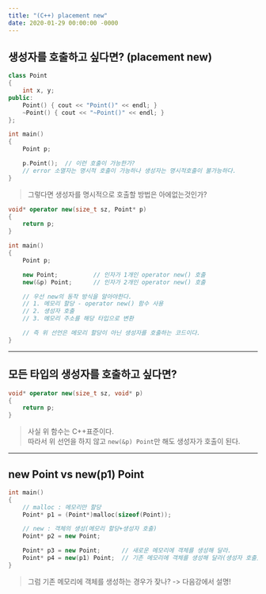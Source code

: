 ```yaml
---
title: "(C++) placement new"
date: 2020-01-29 00:00:00 -0000
---
```


## 생성자를 호출하고 싶다면? (placement new)

```cpp
class Point
{
    int x, y;
public:
    Point() { cout << "Point()" << endl; }
    ~Point() { cout << "~Point()" << endl; }
};

int main()
{
    Point p;

    p.Point();  // 이런 호출이 가능한가?
    // error 소멸자는 명시적 호출이 가능하나 생성자는 명시적호출이 불가능하다.
}
```

> 그렇다면 생성자를 명시적으로 호출할 방법은 아에없는것인가?

```cpp
void* operator new(size_t sz, Point* p)
{
    return p;
}

int main()
{
    Point p;

    new Point;          // 인자가 1개인 operator new() 호출
    new(&p) Point;      // 인자가 2개인 operator new() 호출

    // 우선 new의 동작 방식을 알아야한다.
    // 1. 메모리 할당 - operator new() 함수 사용
    // 2. 생성자 호출
    // 3. 메모리 주소를 해당 타입으로 변환

    // 즉 위 선언은 메모리 할당이 아닌 생성자를 호출하는 코드이다.
}
```

---

## 모든 타입의 생성자를 호출하고 싶다면?

```cpp
void* operator new(size_t sz, void* p)
{
    return p;
}
```

> 사실 위 함수는 C++표준이다.<br>
> 따라서 위 선언을 하지 않고 `new(&p) Point`만 해도 생성자가 호출이 된다.<br>

---

## new Point vs new(p1) Point

```cpp
int main()
{
    // malloc : 메모리만 할당
    Point* p1 = (Point*)malloc(sizeof(Point));

    // new : 객체의 생성(메모리 할당+생성자 호출)
    Point* p2 = new Point;

    Point* p3 = new Point;      // 새로운 메모리에 객체를 생성해 달라.
    Point* p4 = new(p1) Point;  // 기존 메모리에 객체를 생성해 달라(생성자 호출).
}
```

> 그럼 기존 메모리에 객체를 생성하는 경우가 잦나? -> 다음강에서 설명!